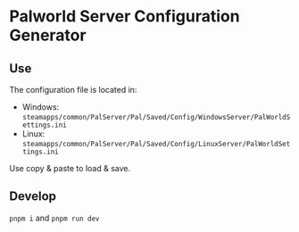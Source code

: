 # Palworld Server Configuration Generator

## Use

The configuration file is located in:

- Windows: `steamapps/common/PalServer/Pal/Saved/Config/WindowsServer/PalWorldSettings.ini`
- Linux: `steamapps/common/PalServer/Pal/Saved/Config/LinuxServer/PalWorldSettings.ini`

Use copy & paste to load & save.

## Develop

`pnpm i` and `pnpm run dev`

